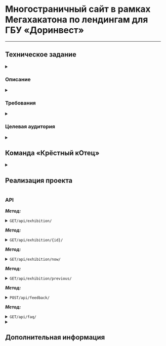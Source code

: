 # Многостраничный сайт в рамках Мегахакатона по лендингам для ГБУ «Доринвест»
___
## Техническое задание
<details>
<summary>

### Описание
</summary>

***Необходимо создать веб-страницу для размещения анонса выставки-пристройства животных из приютов.
Шаблон планируется использовать для анонса каждой выставки, проводимой ГБУ «Доринвест».
На базе шаблона для каждой выставки будет создаваться отдельная страница в доменной зоне dorinvest.ru (например vistavka.dorinvest.ru).***
</details>

<details>
<summary>

### Требования
</summary>

***Шаблон должен иметь административную панель, где работники ГРУ «Доринвест» смогут самостоятельно редактировать весь контент, 
который будет на веб-странице.***

***Дизайнер веб-страницы должны быть в стиле официального сайта ГБУ «Доринвест» https://dorinvest.ru.***
На веб-страницу должны быть размещены:
+ ***Логотип ГБУ «Доринвест»;***
+ ***Баннер в виде картинки или слайдера;***
+ ***Название выставки;***
+ ***Сетка из фотографий животных с кратким описанием, 
которые будут участвовать в выставке (с разбивкой по категориям: кошки, собаки);***
+ ***Сетка фотографий — подборка с прошлых выставок;***
+ ***Информация о дате и месте проведения выставки;***
+ ***Логотипы партнеров выставки;***
+ ***Дополнительный блок, который отображается только после проведения выставки, где будет размещена информация
по итогам выставки и галерея фотографий с мероприятия;***
+ ***Ссылка на соц. сети ГБУ «Доринвест»;***
+ ***Контакты администраторов сайта с формой обратной связи.***
</details>

<details>
<summary>

### Целевая аудитория

</summary>

___
***ЦА, которую бренд хочет привлечь***

*Люди, которые хотят завести домашнее животное, но не знает о том, что можно забрать животное из приюта.*
___
***Текущая ЦА бренда***

*Люди, которые думают о том, чтобы забрать животное из приюта, волонтеры, люди занимающиеся благотворительностью.*
</details>

<details>
<summary>

## Команда «Крёстный кОтец»
</summary>

№ | ФИО                           | Должность                    | Никнейм в телеграмме | Ссылка на проекты                 |
--|-------------------------------|------------------------------|----------------------|-----------------------------------
1 | Зайцев Антон Александрович    | Тимлид и Backend разработчик | @BlackMarvel         | https://github.com/Hashtagich     |
2 | Назаров Ринат                 | Backend разработчик          | @NazRinRus           | https://github.com/NazRinRus      |
3 | Зайдигалов Артур              | Frontend разработчик         | @ArthZai             | https://github.com/Zaidigalov     |
4 | Наталия	                      | UX/UI дизайнер               | @goncearova_natalia  |                                   |
5 | Дмитриева Алина Анатольевна   | UX/UI дизайнер               | @LinneAya            |                                   |
6 | Мусаткина Анжела Вячеславовна | Графический дизайнер         | @avantello           | https://www.behance.net/avantello |
7 | Сергеева Оксана Юрьевна       | Графический дизайнер         | @Obl30               | https://www.behance.net/9510434b  |

</details>

<details>
<summary>

## Реализация проекта

</summary>

***Проект выполнен согласно требованиям Заказчика, полностью адаптирован под все устройства, удобен и прост в использовании.***

***Использованы следующие цвета:***
+ *#FFFFFF*
+ *#207B44*
+ *#79BD9A*
+ *#000000*
+ *#6E8877*
+ *#9DE1BE* и *#649B79*

***И шрифты:***
+ *Montserrat - Геометрический шрифт был выбран для заголовков на сайте;*
+ *Arial - Базовый шрифт, который идеально подходит для набора основного текста;*
+ *ARCO CYRILLIC - Геометрический шрифт на кириллице, который характеризуется четкими линиями и симметричными формами.*

***Backend разработка выполнена на Django с возможностью поддержки БД SQL и PostgreSQL.***

***Frontend разработка выполнена на JavaScript.***

***Взаимодействие Backend и Frontend осуществляется путём запроса API (использовали rest_framework) через JavaScript.***

</details>

### API
***Метод:***
<details>
<summary><code>GET/api/exhibition/</code></summary>

*Получение списка всех выставок*
```
[
  {
    "id": 0,
    "name": "string",
    "description": "string",
    "bunner": "string",
    "date_begin": "2024-05-02",
    "date_end": "2024-05-02",
    "time_event": "string",
    "location": "string",
    "venue": "string",
    "participants": [
      {
        "id": 0,
        "participant_foto": [
          {
            "foto": "string"
          }
        ],
        "breed": {
          "code": "str",
          "name": "string",
          "sort": 9223372036854776000,
          "is_active": true
        },
        "type_p": {
          "code": "string",
          "name": "string",
          "sort": 9223372036854776000,
          "is_active": true
        },
        "talent": {
          "code": "str",
          "name": "string",
          "sort": 9223372036854776000,
          "is_active": true
        },
        "name": "string",
        "color": "string",
        "age": "string",
        "gender": "boy",
        "other": "string",
        "found_home": true,
        "avatar_id": "string"
      }
    ],
    "partners": [
      {
        "id": 0,
        "name": "string",
        "logo": "string",
        "info": "string",
        "website": "string"
      }
    ],
    "about": "string",
    "exhibition_foto": [
      {
        "foto": "string"
      }
    ],
    "results": "string"
  }
]
```
</details>

***Метод:***
<details>
<summary><code>GET/api/exhibition/{id}/</code></summary>

*Получение одной записи (выставки) по её id*
```
{
  "id": 0,
  "name": "string",
  "description": "string",
  "bunner": "string",
  "date_begin": "2024-05-02",
  "date_end": "2024-05-02",
  "time_event": "string",
  "location": "string",
  "venue": "string",
  "participants": [
    {
      "id": 0,
      "participant_foto": [
        {
          "foto": "string"
        }
      ],
      "breed": {
        "code": "str",
        "name": "string",
        "sort": 9223372036854776000,
        "is_active": true
      },
      "type_p": {
        "code": "string",
        "name": "string",
        "sort": 9223372036854776000,
        "is_active": true
      },
      "talent": {
        "code": "str",
        "name": "string",
        "sort": 9223372036854776000,
        "is_active": true
      },
      "name": "string",
      "color": "string",
      "age": "string",
      "gender": "boy",
      "other": "string",
      "found_home": true,
      "avatar_id": "string"
    }
  ],
  "partners": [
    {
      "id": 0,
      "name": "string",
      "logo": "string",
      "info": "string",
      "website": "string"
    }
  ],
  "about": "string",
  "exhibition_foto": [
    {
      "foto": "string"
    }
  ],
  "results": "string"
}
```

</details>

***Метод:***
<details>
<summary><code>GET/api/exhibition/now/</code></summary>

*Получение одной записи (выставки). Выставка чья дата ближе всего к текущей. 
JSON аналогичен запросу <code>GET/api/exhibition/{id}/</code>*
</details>

***Метод:***
<details>
<summary><code>GET/api/exhibition/previous/</code></summary>

*Получение списка 6 последний выставок. JSON аналогичен запросу <code>GET/api/exhibition/</code>*
</details>

***Метод:***
<details>
<summary><code>POST/api/feedback/</code></summary>

*Метод предаёт информацию о пользователе, который желает приобрести питомца. 
После этого отправляется эл. письмо на почту сотрудников организации.*
```
{
  "name": "string",
  "phone": "string",
  "email": "user@example.com",
  "participant": "string"
}
```
</details>

***Метод:***
<details>
<summary><code>GET/api/faq/</code></summary>

*Получение списка часто задаваемых вопросов и ответов на них.*

```
[
  {
    "question": "string",
    "answer": "string"
  }
]
```
</details>

<details>
<summary>

## Дополнительная информация
</summary>

+ ***Сайт Заказчика (ГБУ «Доринвест») — https://dorinvest.ru/***
+ ***Подробная видеоинструкция сайта — https://cloud.mail.ru/public/tS2A/vtzQchok7***
</details>
